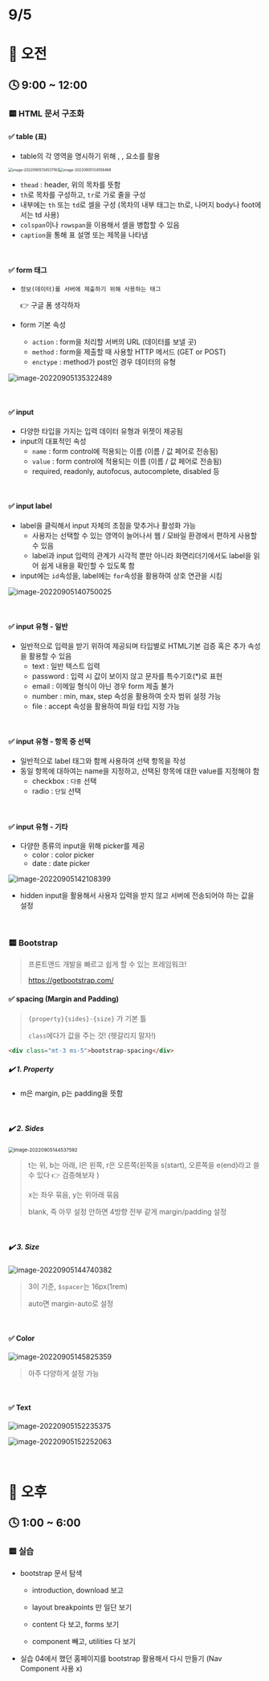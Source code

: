 # 9/5

# 🌇 오전

## 🕓 9:00 ~ 12:00

### 🟨 HTML 문서 구조화

#### ✅ table (표)

- table의 각 영역을 명시하기 위해 <thead>, <tbody>, <tfoot> 요소를 활용

<img src="Web_220905.assets/image-20220905134537163.png" alt="image-20220905134537163" style="zoom: 50%;" /><img src="Web_220905.assets/image-20220905134556466.png" alt="image-20220905134556466" style="zoom:50%;" />

- `thead` : header, 위의 목차를 뜻함
- `th`로 목차를 구성하고, `tr`로 가로 줄을 구성
- 내부에는 `th` 또는 `td`로 셀을 구성 (목차의 내부 태그는 th로, 나머지 body나 foot에서는 td 사용)
- `colspan`이나 `rowspan`을 이용해서 셀을 병합할 수 있음
- `caption`을 통해 표 설명 또는 제목을 나타냄

<br>	

#### ✅ form 태그

- `정보(데이터)를 서버에 제출하기 위해 사용하는 태그`

  👉 구글 폼 생각하자

- form 기본 속성

  - `action` : form을 처리할 서버의 URL (데이터를 보낼 곳)
  - `method` : form을 제출할 때 사용할 HTTP 메서드 (GET or POST)
  - `enctype` : method가 post인 경우 데이터의 유형

![image-20220905135322489](Web_220905.assets/image-20220905135322489.png)

<br>

#### ✅ input

- 다양한 타입을 가지는 입력 데이터 유형과 위젯이 제공됨
- input의 대표적인 속성
  - `name` : form control에 적용되는 이름 (이름 / 값 페어로 전송됨)
  - `value` : form control에 적용되는 이름 (이름 / 값 페어로 전송됨)
  -  required, readonly, autofocus, autocomplete, disabled 등

<br>

#### ✅ input label

- label을 클릭해서 input 자체의 초점을 맞추거나 활성화 가능
  - 사용자는 선택할 수 있는 영역이 늘어나서 웹 / 모바일 환경에서 편하게 사용할 수 있음
  - label과 input 입력의 관계가 시각적 뿐만 아니라 화면리더기에서도 label을 읽어 쉽게 내용을 확인할 수 있도록 함
- input에는 `id`속성을, label에는 `for`속성을 활용하여 상호 연관을 시킴

![image-20220905140750025](Web_220905.assets/image-20220905140750025.png)

<br>

#### ✅ input 유형 - 일반

- 일반적으로 입력을 받기 위하여 제공되며 타입별로 HTML기본 검증 혹은 추가 속성을 활용할 수 있음
  - text : 일반 텍스트 입력
  - password : 입력 시 값이 보이지 않고 문자를 특수기호(*)로 표현
  - email : 이메일 형식이 아닌 경우 form 제출 불가
  - number : min, max, step 속성을 활용하여 숫자 범위 설정 가능
  - file : accept 속성을 활용하여 파일 타입 지정 가능

<br>

#### ✅ input 유형 - 항목 중 선택

- 일반적으로 label 태그와 함께 사용하여 선택 항목을 작성
- 동일 항목에 대하여는 name을 지정하고, 선택된 항목에 대한 value를 지정해야 함
  - checkbox : `다중` 선택
  - radio : `단일` 선택

<br>

#### ✅ input 유형 - 기타

- 다양한 종류의 input을 위해 picker를 제공
  - color : color picker
  - date : date picker

![image-20220905142108399](Web_220905.assets/image-20220905142108399.png)

- hidden input을 활용해서 사용자 입력을 받지 않고 서버에 전송되어야 하는 값을 설정

<br>

### 🟨 Bootstrap

> 프론트앤드 개발을 빠르고 쉽게 할 수 있는 프레임워크!
>
> https://getbootstrap.com/

#### ✅ spacing (Margin and Padding)

> `{property}{sides}-{size}` 가 기본 틀
>
> `class`에다가 값을 주는 것! (헷갈리지 말자!)

```html
<div class="mt-3 ms-5">bootstrap-spacing</div>
```

##### ✔️ 1. Property

- m은 margin, p는 padding을 뜻함

<br>

##### ✔️ 2. Sides

<img src="Web_220905.assets/image-20220905144537592.png" alt="image-20220905144537592" style="zoom:67%;" />

> t는 위, b는 아래, l은 왼쪽, r은 오른쪽(왼쪽을 s(start), 오른쪽을 e(end)라고 쓸 수 있다 👉 검증해보자 )
>
> x는 좌우 묶음, y는 위아래 묶음
>
> blank, 즉 아무 설정 안하면 4방향 전부 같게 margin/padding 설정

<br>

##### ✔️ 3. Size

![image-20220905144740382](Web_220905.assets/image-20220905144740382.png)

> 3이 기준, `$spacer`는 16px(1rem)
>
> auto면 margin-auto로 설정

<br>

#### ✅ Color

![image-20220905145825359](Web_220905.assets/image-20220905145825359-16623575067501.png)

> 아주 다양하게 설정 가능

<br>

#### ✅ Text

![image-20220905152235375](Web_220905.assets/image-20220905152235375.png)

![image-20220905152252063](Web_220905.assets/image-20220905152252063.png)

<br>

# 🌆 오후

## 🕓 1:00 ~ 6:00

### 🟨 실습

- bootstrap 문서 탐색

  - introduction, download 보고 

  - layout breakpoints 만 일단 보기
  - content 다 보고, forms 보기
  - component 빼고, utilities 다 보기

- 실습 04에서 했던 홈페이지를 bootstrap 활용해서 다시 만들기 (Nav Component 사용 x)





